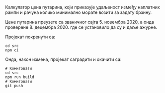 Калкулатор цена путарина, који приказује удаљеност између наплатних рампи и рачуна колико минимално морате возити за задату брзину.

Цене путарина преузете са званичног сајта 5. новембра 2020, а онда проверене 8. децембра 2020. где се установило да су и даље ажурне.

Пројекат покренути са:
```
cd src
npm ci
```

Онда, након измена, пројекат саградити и окачити са:
```
# Комитовати
cd src
npm run build
# Комитовати
git push
```